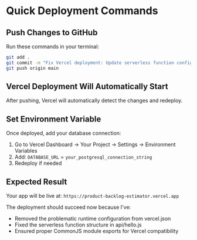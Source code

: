 # Quick Deployment Commands

## Push Changes to GitHub
Run these commands in your terminal:

```bash
git add .
git commit -m "Fix Vercel deployment: Update serverless function configuration"
git push origin main
```

## Vercel Deployment Will Automatically Start
After pushing, Vercel will automatically detect the changes and redeploy.

## Set Environment Variable
Once deployed, add your database connection:
1. Go to Vercel Dashboard → Your Project → Settings → Environment Variables
2. Add: `DATABASE_URL` = `your_postgresql_connection_string`
3. Redeploy if needed

## Expected Result
Your app will be live at: `https://product-backlog-estimator.vercel.app`

The deployment should succeed now because I've:
- Removed the problematic runtime configuration from vercel.json
- Fixed the serverless function structure in api/hello.js
- Ensured proper CommonJS module exports for Vercel compatibility
